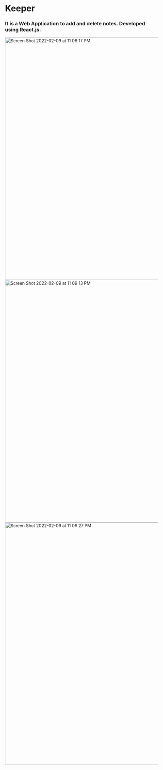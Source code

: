# Keeper

### It is a Web Application to add and delete notes. Developed using React.js.

<img width="800" alt="Screen Shot 2022-02-09 at 11 08 17 PM" src="https://user-images.githubusercontent.com/37280400/153355879-24dccd29-6b55-49eb-9ef5-e73bb9610412.png">
<img width="800" alt="Screen Shot 2022-02-09 at 11 09 13 PM" src="https://user-images.githubusercontent.com/37280400/153355916-8cb33ecd-d5c3-4f68-9a2f-e85c9fadfbce.png">
<img width="800" alt="Screen Shot 2022-02-09 at 11 09 27 PM" src="https://user-images.githubusercontent.com/37280400/153355933-3f2e1c6e-66ef-4f8f-96aa-757191140c61.png">
